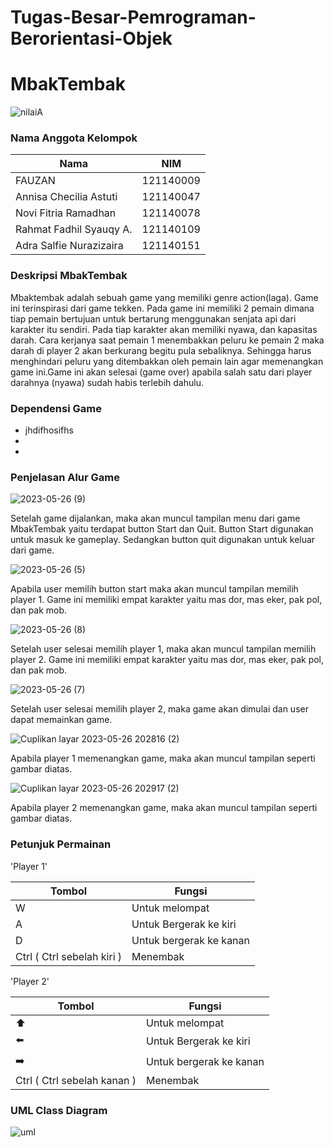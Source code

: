 # Tugas-Besar-Pemrograman-Berorientasi-Objek

# MbakTembak
![nilaiA](https://github.com/NoviFitria/Tugas-Besar-Pemrograman-Berorientasi-Objek/assets/133132375/66f036f1-a3ee-44ea-aed1-8044f8ee1429)

### Nama Anggota Kelompok


| Nama | NIM | 
| ------ | ------ |
| FAUZAN | 121140009 | 
| Annisa Checilia Astuti | 121140047 |
| Novi Fitria Ramadhan | 121140078 | 
| Rahmat Fadhil Syauqy A. | 121140109 |
| Adra Salfie Nurazizaira | 121140151 | 


### Deskripsi MbakTembak

Mbaktembak adalah sebuah game yang memiliki genre action(laga). Game ini terinspirasi dari game tekken. Pada game ini memiliki 2 pemain dimana tiap pemain bertujuan untuk bertarung menggunakan senjata api dari karakter itu sendiri. Pada tiap karakter akan memiliki nyawa, dan kapasitas darah.
Cara kerjanya saat pemain 1 menembakkan peluru ke pemain 2 maka darah di player 2 akan berkurang begitu pula sebaliknya. Sehingga harus menghindari peluru yang ditembakkan oleh pemain lain agar memenangkan game ini.Game ini akan selesai (game over) apabila salah satu dari player darahnya (nyawa) sudah habis terlebih dahulu.

### Dependensi Game

- jhdifhosifhs
-
-


### Penjelasan Alur Game

![2023-05-26 (9)](https://github.com/NoviFitria/Tugas-Besar-Pemrograman-Berorientasi-Objek/assets/133132375/8c9f8cbe-efb6-45a9-af92-59000b7ddc8d)

Setelah game dijalankan, maka akan muncul tampilan menu dari game MbakTembak yaitu terdapat button Start dan Quit. Button Start digunakan untuk masuk ke gameplay. Sedangkan button quit digunakan untuk keluar dari game.

![2023-05-26 (5)](https://github.com/NoviFitria/Tugas-Besar-Pemrograman-Berorientasi-Objek/assets/133132375/5867ff3f-1300-4b6a-9f2d-76287a697e5c)

Apabila user memilih button start maka akan muncul tampilan memilih player 1. Game ini memiliki empat karakter yaitu mas dor, mas eker, pak pol, dan pak mob. 

![2023-05-26 (8)](https://github.com/NoviFitria/Tugas-Besar-Pemrograman-Berorientasi-Objek/assets/133132375/1d515df5-18bd-40f4-9525-42434da1ed88)

Setelah user selesai memilih player 1, maka akan muncul tampilan memilih player 2.  Game ini memiliki empat karakter yaitu mas dor, mas eker, pak pol, dan pak mob. 

![2023-05-26 (7)](https://github.com/NoviFitria/Tugas-Besar-Pemrograman-Berorientasi-Objek/assets/133132375/43d06765-7bd3-451d-81a4-fd39a60af6cd)

Setelah user selesai memilih player 2, maka game akan dimulai dan user dapat memainkan game. 

![Cuplikan layar 2023-05-26 202816 (2)](https://github.com/NoviFitria/Tugas-Besar-Pemrograman-Berorientasi-Objek/assets/133132375/8c2dbb74-69c3-4190-b24e-df6c909530b4)

Apabila player 1 memenangkan game, maka akan muncul tampilan seperti gambar diatas.

![Cuplikan layar 2023-05-26 202917 (2)](https://github.com/NoviFitria/Tugas-Besar-Pemrograman-Berorientasi-Objek/assets/133132375/9243dda2-674c-49d5-ba1a-06a3788407dd)

Apabila player 2 memenangkan game, maka akan muncul tampilan seperti gambar diatas.


### Petunjuk Permainan

'Player 1'

| Tombol | Fungsi | 
| ------ | ------ |
| W | Untuk melompat | 
| A | Untuk Bergerak ke kiri |
| D | Untuk bergerak ke kanan | 
| Ctrl ( Ctrl sebelah kiri ) | Menembak

'Player 2'

| Tombol | Fungsi | 
| ------ | ------ |
| ⬆️ | Untuk melompat | 
| ⬅️ | Untuk Bergerak ke kiri |
| ➡️ | Untuk bergerak ke kanan | 
| Ctrl ( Ctrl sebelah kanan ) | Menembak



### UML Class Diagram

![uml](https://github.com/NoviFitria/Tugas-Besar-Pemrograman-Berorientasi-Objek/assets/133132375/806a7039-c14a-4e36-8906-42f30983d095)






